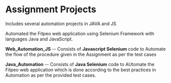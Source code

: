 # Assignment Projects
Includes several automation projects in JAVA and JS


Automated the Fitpeo web application using Selenium Framework with languages Java and JavaScript.

**Web_Automation_JS** -- Consists of **Javascript Selenium** code to Automate the flow of the procedure given in the Assignment as per the test cases

**Java_Automation** -- Consists of **Java Selenium** code to AUtomate the Fitpeo web application which is done according to the best practices in Automation as per the provided test cases.


